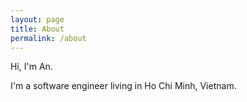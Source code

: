 ```yaml
---
layout: page
title: About
permalink: /about
---
```


Hi, I'm An.

I'm a software engineer living in Ho Chi Minh, Vietnam.
